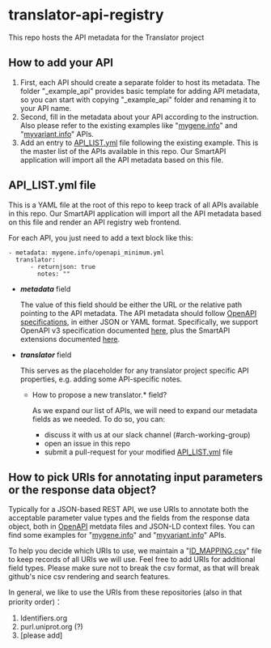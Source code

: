 # translator-api-registry
This repo hosts the API metadata for the Translator project

## How to add your API

1. First, each API should create a separate folder to host its metadata. The folder "_example_api" provides basic template for adding API metadata, so you can start with copying "_example_api" folder and renaming it to your API name.
2. Second, fill in the metadata about your API according to the instruction. Also please refer to the existing examples like "[mygene.info](mygene.info)" and "[myvariant.info](myvariant.info)" APIs.
3. Add an entry to [API_LIST.yml](API_LIST.yml) file following the existing example. This is the master list of the APIs available in this repo. Our SmartAPI application will import all the API metadata based on this file.


## API_LIST.yml file
This is a YAML file at the root of this repo to keep track of all APIs available in this repo. Our SmartAPI application will import all the API metadata based on this file and render an API registry web frontend.

For each API, you just need to add a text block like this:

    - metadata: mygene.info/openapi_minimum.yml
      translator:
          - returnjson: true
            notes: ""

* ***metadata*** field

  The value of this field should be either the URL or the relative path pointing to the API metadata. The API metadata should follow [OpenAPI specifications](https://www.openapis.org/), in either JSON or YAML format. Specifically, we support OpenAPI v3 specification documented [here](https://github.com/OAI/OpenAPI-Specification/blob/OpenAPI.next/versions/3.0.0.md), plus the SmartAPI extensions documented [here](https://github.com/WebsmartAPI/OpenAPI-Specification/blob/OpenAPI.next/versions/3.0.md).

* ***translator*** field

  This serves as the placeholder for any translator project specific API properties, e.g. adding some API-specific notes.

  * How to propose a new translator.* field?

    As we expand our list of APIs, we will need to expand our metadata fields as we needed. To do so, you can:
      * discuss it with us at our slack channel (#arch-working-group)
      * open an issue in this repo
      * submit a pull-request for your modified [API_LIST.yml](API_LIST.yml) file

## How to pick URIs for annotating input parameters or the response data object?
Typically for a JSON-based REST API, we use URIs to annotate both the acceptable parameter value types and the fields from the response data object, both in  [OpenAPI](https://www.openapis.org/) metdata files and JSON-LD context files. You can find some examples for "[mygene.info](mygene.info)" and "[myvariant.info](myvariant.info)" APIs.

To help you decide which URIs to use, we maintain a "[ID_MAPPING.csv](ID_MAPPING.csv)" file to keep records of all URIs we will use. Feel free to add URIs for additional field types. Please make sure not to break the csv format, as that will break github's nice csv rendering and search features.

In general, we like to use the URIs from these repositories (also in that priority order)：
  1. Identifiers.org
  2. purl.uniprot.org (?)
  3. [please add]
